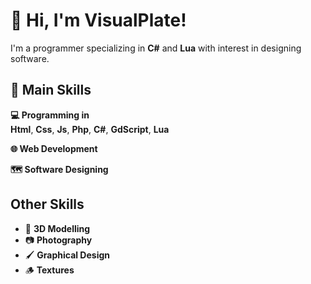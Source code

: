 # 👋 Hi, I'm VisualPlate! 

I'm a programmer specializing in **C#** and **Lua** with interest in designing software.
## 📌 Main Skills
**💻 Programming in**  
**Html**, **Css**, **Js**, **Php**, **C#**, **GdScript**, **Lua**
  
**🌐 Web Development**
  
**🗺️ Software Designing**  

##  Other Skills
- 🎨 **3D Modelling**
- 📷 **Photography**
- 🖌️ **Graphical Design**
- 🪵 **Textures**
<!---
VisualPlate/VisualPlate is a ✨ special ✨ repository because its `README.md` (this file) appears on your GitHub profile.
You can click the Preview link to take a look at your changes. 
--->
